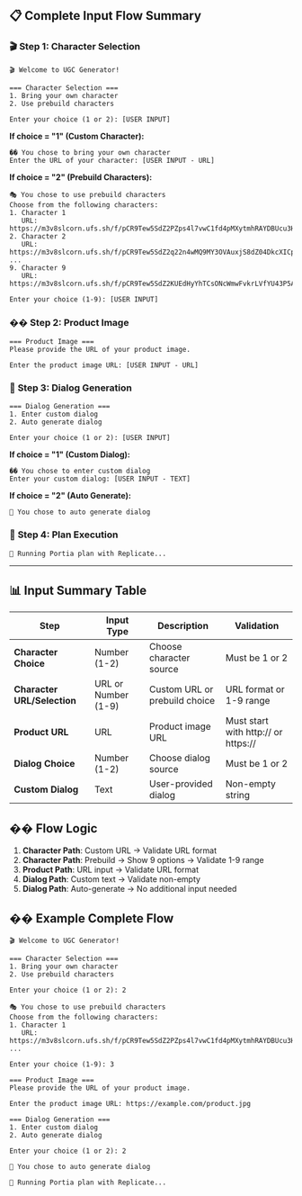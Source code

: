 ## 📋 Complete Input Flow Summary

### 🎬 **Step 1: Character Selection**

```
🎬 Welcome to UGC Generator!

=== Character Selection ===
1. Bring your own character
2. Use prebuild characters

Enter your choice (1 or 2): [USER INPUT]
```

**If choice = "1" (Custom Character):**

```
�� You chose to bring your own character
Enter the URL of your character: [USER INPUT - URL]
```

**If choice = "2" (Prebuild Characters):**

```
🎭 You chose to use prebuild characters
Choose from the following characters:
1. Character 1
   URL: https://m3v8slcorn.ufs.sh/f/pCR9Tew5SdZ2PZps4l7vwC1fd4pMXytmhRAYDBUcu3HZNSFo
2. Character 2
   URL: https://m3v8slcorn.ufs.sh/f/pCR9Tew5SdZ2q22n4wMQ9MY3OVAuxjS8dZ04DkcXICptv7Ll
...
9. Character 9
   URL: https://m3v8slcorn.ufs.sh/f/pCR9Tew5SdZ2KUEdHyYhTCsONcWmwFvkrLVfYU43P5AoGMEj

Enter your choice (1-9): [USER INPUT]
```

### ��️ **Step 2: Product Image**

```
=== Product Image ===
Please provide the URL of your product image.

Enter the product image URL: [USER INPUT - URL]
```

### 💬 **Step 3: Dialog Generation**

```
=== Dialog Generation ===
1. Enter custom dialog
2. Auto generate dialog

Enter your choice (1 or 2): [USER INPUT]
```

**If choice = "1" (Custom Dialog):**

```
�� You chose to enter custom dialog
Enter your custom dialog: [USER INPUT - TEXT]
```

**If choice = "2" (Auto Generate):**

```
🤖 You chose to auto generate dialog
```

### 🚀 **Step 4: Plan Execution**

```
🚀 Running Portia plan with Replicate...
```

---

## 📊 **Input Summary Table**

| Step                        | Input Type          | Description                   | Validation                          |
| --------------------------- | ------------------- | ----------------------------- | ----------------------------------- |
| **Character Choice**        | Number (1-2)        | Choose character source       | Must be 1 or 2                      |
| **Character URL/Selection** | URL or Number (1-9) | Custom URL or prebuild choice | URL format or 1-9 range             |
| **Product URL**             | URL                 | Product image URL             | Must start with http:// or https:// |
| **Dialog Choice**           | Number (1-2)        | Choose dialog source          | Must be 1 or 2                      |
| **Custom Dialog**           | Text                | User-provided dialog          | Non-empty string                    |

## �� **Flow Logic**

1. **Character Path**: Custom URL → Validate URL format
2. **Character Path**: Prebuild → Show 9 options → Validate 1-9 range
3. **Product Path**: URL input → Validate URL format
4. **Dialog Path**: Custom text → Validate non-empty
5. **Dialog Path**: Auto-generate → No additional input needed

## �� **Example Complete Flow**

```
🎬 Welcome to UGC Generator!

=== Character Selection ===
1. Bring your own character
2. Use prebuild characters

Enter your choice (1 or 2): 2

🎭 You chose to use prebuild characters
Choose from the following characters:
1. Character 1
   URL: https://m3v8slcorn.ufs.sh/f/pCR9Tew5SdZ2PZps4l7vwC1fd4pMXytmhRAYDBUcu3HZNSFo
...

Enter your choice (1-9): 3

=== Product Image ===
Please provide the URL of your product image.

Enter the product image URL: https://example.com/product.jpg

=== Dialog Generation ===
1. Enter custom dialog
2. Auto generate dialog

Enter your choice (1 or 2): 2

🤖 You chose to auto generate dialog

🚀 Running Portia plan with Replicate...
```
